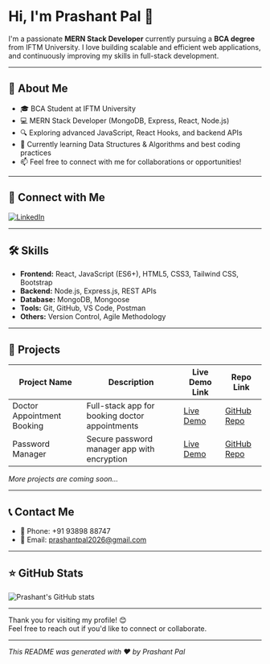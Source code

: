 # Hi, I'm Prashant Pal 👋

I'm a passionate **MERN Stack Developer** currently pursuing a **BCA degree** from IFTM University. I love building scalable and efficient web applications, and continuously improving my skills in full-stack development.

---

## 🚀 About Me

- 🎓 BCA Student at IFTM University  
- 💻 MERN Stack Developer (MongoDB, Express, React, Node.js)  
- 🔍 Exploring advanced JavaScript, React Hooks, and backend APIs  
- 🌱 Currently learning Data Structures & Algorithms and best coding practices  
- 📫 Feel free to connect with me for collaborations or opportunities!

---

## 🔗 Connect with Me

[![LinkedIn](https://img.shields.io/badge/LinkedIn-%230077B5.svg?style=for-the-badge&logo=linkedin&logoColor=white)](https://www.linkedin.com/in/prashantpal2026/)  

---

## 🛠️ Skills

- **Frontend:** React, JavaScript (ES6+), HTML5, CSS3, Tailwind CSS, Bootstrap  
- **Backend:** Node.js, Express.js, REST APIs  
- **Database:** MongoDB, Mongoose  
- **Tools:** Git, GitHub, VS Code, Postman  
- **Others:** Version Control, Agile Methodology

---

## 📂 Projects

| Project Name               | Description                                    | Live Demo Link                                  | Repo Link                                     |
|----------------------------|-----------------------------------------------|------------------------------------------------|----------------------------------------------|
| Doctor Appointment Booking  | Full-stack app for booking doctor appointments| [Live Demo](https://doctor-booking-demo.vercel.app) | [GitHub Repo](https://github.com/prashantpal/doctor-appointment) |
| Password Manager            | Secure password manager app with encryption   | [Live Demo](https://password-manager-demo.vercel.app) | [GitHub Repo](https://github.com/prashantpal/password-manager)   |

*More projects are coming soon...*

---

## 📞 Contact Me

- 📱 Phone: +91 93898 88747  
- 📧 Email: prashantpal2026@gmail.com

---

## ⭐ GitHub Stats

![Prashant's GitHub stats](https://github-readme-stats.vercel.app/api?username=prashantpal2026&show_icons=true&theme=radical)

---

Thank you for visiting my profile! 😊  
Feel free to reach out if you'd like to connect or collaborate.

---

*This README was generated with ❤️ by Prashant Pal*
